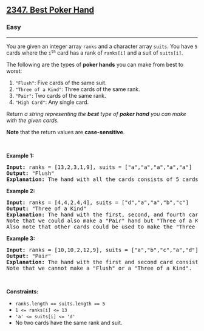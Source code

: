<h2><a href="https://leetcode.com/problems/best-poker-hand/">2347. Best Poker Hand</a></h2><h3>Easy</h3><hr><div><p>You are given an integer array <code>ranks</code> and a character array <code>suits</code>. You have <code>5</code> cards where the <code>i<sup>th</sup></code> card has a rank of <code>ranks[i]</code> and a suit of <code>suits[i]</code>.</p>

<p>The following are the types of <strong>poker hands</strong> you can make from best to worst:</p>

<ol>
	<li><code>"Flush"</code>: Five cards of the same suit.</li>
	<li><code>"Three of a Kind"</code>: Three cards of the same rank.</li>
	<li><code>"Pair"</code>: Two cards of the same rank.</li>
	<li><code>"High Card"</code>: Any single card.</li>
</ol>

<p>Return <em>a string representing the <strong>best</strong> type of <strong>poker hand</strong> you can make with the given cards.</em></p>

<p><strong>Note</strong> that the return values are <strong>case-sensitive</strong>.</p>

<p>&nbsp;</p>
<p><strong class="example">Example 1:</strong></p>

<pre style="position: relative;"><strong>Input:</strong> ranks = [13,2,3,1,9], suits = ["a","a","a","a","a"]
<strong>Output:</strong> "Flush"
<strong>Explanation:</strong> The hand with all the cards consists of 5 cards with the same suit, so we have a "Flush".
<div class="open_grepper_editor" title="Edit &amp; Save To Grepper"></div></pre>

<p><strong class="example">Example 2:</strong></p>

<pre style="position: relative;"><strong>Input:</strong> ranks = [4,4,2,4,4], suits = ["d","a","a","b","c"]
<strong>Output:</strong> "Three of a Kind"
<strong>Explanation:</strong> The hand with the first, second, and fourth card consists of 3 cards with the same rank, so we have a "Three of a Kind".
Note that we could also make a "Pair" hand but "Three of a Kind" is a better hand.
Also note that other cards could be used to make the "Three of a Kind" hand.<div class="open_grepper_editor" title="Edit &amp; Save To Grepper"></div></pre>

<p><strong class="example">Example 3:</strong></p>

<pre style="position: relative;"><strong>Input:</strong> ranks = [10,10,2,12,9], suits = ["a","b","c","a","d"]
<strong>Output:</strong> "Pair"
<strong>Explanation:</strong> The hand with the first and second card consists of 2 cards with the same rank, so we have a "Pair".
Note that we cannot make a "Flush" or a "Three of a Kind".
<div class="open_grepper_editor" title="Edit &amp; Save To Grepper"></div></pre>

<p>&nbsp;</p>
<p><strong>Constraints:</strong></p>

<ul>
	<li><code>ranks.length == suits.length == 5</code></li>
	<li><code>1 &lt;= ranks[i] &lt;= 13</code></li>
	<li><code>'a' &lt;= suits[i] &lt;= 'd'</code></li>
	<li>No two cards have the same rank and suit.</li>
</ul>
</div>